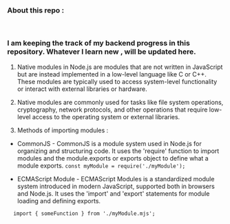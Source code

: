 <h3><strong> About this repo : </strong></h3>
<br>
<h3>
    I am keeping the track of my backend progress in this repository. Whatever I learn new , will be updated 
    here.
</h3>

1. Native modules in Node.js are modules that are not written in JavaScript but are instead implemented in a low-level language like C or C++. These modules are typically used to access system-level functionality or interact with external libraries or hardware.
   
    
2. Native modules are commonly used for tasks like file system operations, cryptography, network protocols, and other operations that require low-level access to the operating system or external libraries.
   
3. Methods of importing modules : 
        
 * CommonJS - CommonJS is a module system used in Node.js for organizing and structuring code. It uses the 'require' function to import modules and the module.exports or exports object to define what a module exports.
 ``` const myModule = require('./myModule'); ```

* ECMAScript Module - ECMAScript Modules is a standardized module system introduced in modern JavaScript, supported both in browsers and Node.js. It uses the 'import' and 'export' statements for module loading and defining exports.

```   import { someFunction } from './myModule.mjs'; ```
 